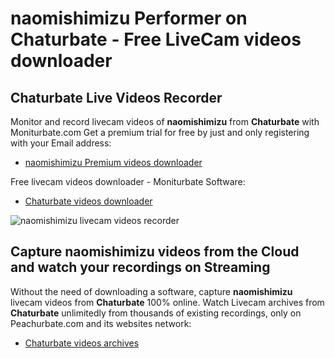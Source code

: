 # naomishimizu Performer on Chaturbate - Free LiveCam videos downloader

## Chaturbate Live Videos Recorder

Monitor and record livecam videos of **naomishimizu** from **Chaturbate** with Moniturbate.com
Get a premium trial for free by just and only registering with your Email address:
* [naomishimizu Premium videos downloader](https://moniturbate.com/request-demo-licence-key.html)

Free livecam videos downloader - Moniturbate Software:
* [Chaturbate videos downloader](https://moniturbate.com/moniturbate-download-software.html)

![naomishimizu livecam videos recorder](https://peachurnet.com/templates/moniturbate-software.png)


## Capture naomishimizu videos from the Cloud and watch your recordings on Streaming

Without the need of downloading a software, capture **naomishimizu** livecam videos from **Chaturbate** 100% online.
Watch Livecam archives from **Chaturbate** unlimitedly from thousands of existing recordings, only on Peachurbate.com and its websites network:
* [Chaturbate videos archives](https://peachurnet.com/)